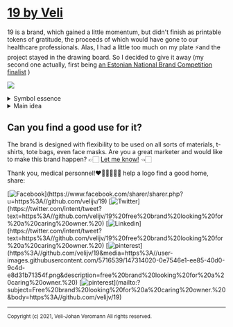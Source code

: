 # [19 by Veli](http://veli.ee/19/)
19 is a brand, which gained a little momentum, but didn't finish as printable tokens of gratitude, the proceeds of which would have gone to our healthcare professionals. 
Alas, I had a little too much on my plate ⚡and the project stayed in the drawing board. So I decided to give it away (my second one actually, first being [an Estonian National Brand Competition finalist](https://github.com/velijv/northeast) )

<a href="http://veli.ee/19/"><img src="https://user-images.githubusercontent.com/5716539/147349754-6b3b5c93-3eb1-4915-8a6a-b939925bde5f.png"></a>

<details>
  <summary>Symbol essence</summary>
  
## Symbol essence
*   🧪 A negative test result 
*   🦠 the number 19, which hardly anyone will forget
*   🏥 the cross of emergency medical services
*   🚑 symbol on ambulance
*   💮 the flower of life
*   💙 a heart 
*   😷 and a face mask
  
</details>



<details>
  <summary>Main idea</summary>
  
## Symbol
The shape's main idea is to bring a little color and cheer into an overwhelming and miserable situation, creating pins/badges/reflectors with the logo to show your support of our healthcare. And give the profits to those working hard to cure us, 
  
</details>


## Can you find a good use for it? 
The brand is designed with flexibility to be used on all sorts of materials, t-shirts, tote bags, even face masks. 
Are you a great marketer and would like to make this brand happen? 
👉🏻 [Let me know!](mailto:yo@veli.ee) 👈🏻

Thank you, medical personnel!❤️💙💚👩🏻‍⚕️ help a logo find a good home, share: 

[![Facebook](https://img.shields.io/badge/%E2%80%8E-share-rgba%280%2C0%2C0%2C0%29.svg?logo=facebook&logoColor=7ae1ce&labelColor=1877F2&style=for-the-badge&color=rgba(0,0,0,0.3))](https://www.facebook.com/sharer/sharer.php?u=https%3A//github.com/velijv/19)
[![Twitter](https://img.shields.io/badge/%E2%80%8E-share-rgba%280%2C0%2C0%2C0%29.svg?logo=twitter&logoColor=7ae1ce&labelColor=1DA1F2&style=for-the-badge&color=rgba(0,0,0,0.3))](https://twitter.com/intent/tweet?text=https%3A//github.com/velijv/19%20free%20brand%20looking%20for%20a%20caring%20owner.%20)
[![Linkedin](https://img.shields.io/badge/%E2%80%8E-share-rgba%280%2C0%2C0%2C0%29.svg?logo=linkedin&logoColor=7ae1ce&labelColor=0072b1&style=for-the-badge&color=rgba(0,0,0,0.3))](https://twitter.com/intent/tweet?text=https%3A//github.com/velijv/19%20free%20brand%20looking%20for%20a%20caring%20owner.%20)
[![pinterest](https://img.shields.io/badge/%E2%80%8E-share-rgba%280%2C0%2C0%2C0%29.svg?logo=pinterest&logoColor=7ae1ce&labelColor=BD081C&style=for-the-badge&color=rgba(0,0,0,0.3))](https%3A//github.com/velijv/19&media=https%3A//user-images.githubusercontent.com/5716539/147314020-0e7546e1-ee85-40d0-9c4d-e8d31b71354f.png&description=free%20brand%20looking%20for%20a%20caring%20owner.%20)
[![pinterest](https://img.shields.io/badge/%E2%80%8E-share-rgba%280%2C0%2C0%2C0%29.svg?logo=gmail&logoColor=7ae1ce&labelColor=EA4335&style=for-the-badge&color=rgba(0,0,0,0.3))](mailto:?subject=Free%20brand%20looking%20for%20a%20caring%20owner.%20&body=https%3A//github.com/velijv/19)

---

<sub>Copyright (c) 2021, Veli-Johan Veromann All rights reserved.</sub>
